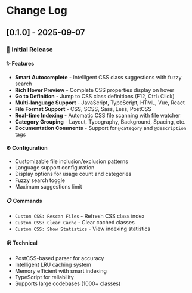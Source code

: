 # Change Log

## [0.1.0] - 2025-09-07

### 🎉 Initial Release

#### ✨ Features
- **Smart Autocomplete** - Intelligent CSS class suggestions with fuzzy search
- **Rich Hover Preview** - Complete CSS properties display on hover
- **Go to Definition** - Jump to CSS class definitions (F12, Ctrl+Click)
- **Multi-language Support** - JavaScript, TypeScript, HTML, Vue, React
- **File Format Support** - CSS, SCSS, Sass, Less, PostCSS
- **Real-time Indexing** - Automatic CSS file scanning with file watcher
- **Category Grouping** - Layout, Typography, Background, Spacing, etc.
- **Documentation Comments** - Support for `@category` and `@description` tags

#### ⚙️ Configuration
- Customizable file inclusion/exclusion patterns
- Language support configuration
- Display options for usage count and categories
- Fuzzy search toggle
- Maximum suggestions limit

#### 📋 Commands
- `Custom CSS: Rescan Files` - Refresh CSS class index
- `Custom CSS: Clear Cache` - Clear cached classes
- `Custom CSS: Show Statistics` - View indexing statistics

#### 🛠️ Technical
- PostCSS-based parser for accuracy
- Intelligent LRU caching system
- Memory efficient with smart indexing
- TypeScript for reliability
- Supports large codebases (1000+ classes)